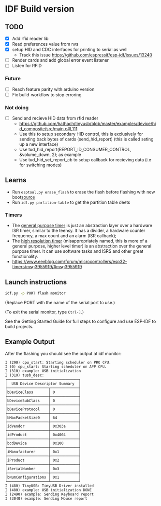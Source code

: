 # IDF Build version

## TODO
- [x] Add rfid reader lib
- [x] Read preferences value from nvs 
- [x] setup HID and CDC interfaces for printing to serial as well
    - Track this issue https://github.com/espressif/esp-idf/issues/13240
- [ ] Render cards and add global error event listener
- [ ] Listen for RFID

### Future
- [ ] Reach feature parity with arduino version
- [ ] Fix build-workflow to stop erroring

### Not doing
- [ ] Send and recieve HID data from rfid reader
    - https://github.com/hathach/tinyusb/blob/master/examples/device/hid_composite/src/main.c#L111
    - Use this to setup secondary HID control, this is exclusively for sending back bytes of cards (send_hid_report) (this is called seting up a new interface)
    - Use tud_hid_report(REPORT_ID_CONSUMER_CONTROL, &volume_down, 2); as example
    - Use tud_hid_set_report_cb to setup callback for recieving data (i.e for switching modes)

## Learns
- Run `esptool.py erase_flash` to erase the flash before flashing with new boot[source](https://docs.espressif.com/projects/esptool/en/latest/esp32s3/esptool/basic-commands.html)
- Run `idf.py partition-table` to get the partition table deets
### Timers
- The [general purpose timer](https://docs.espressif.com/projects/esp-idf/en/v4.3/esp32/api-reference/peripherals/timer.html#general-purpose-timer) is just an abstraction layer over a hardware ISR timer, 
similar to the teensy. It has a divider, a hardware counter frequency, a max count and an alarm (ISR callback);
- The [high resolution timer](https://docs.espressif.com/projects/esp-idf/en/stable/esp32/api-reference/system/esp_timer.html) (misappropriately named, this is more of a general purpose, higher level timer) 
is an abstraction over the general purpose timer. It can use software tasks and ISRS and other great functionality.
- https://www.eevblog.com/forum/microcontrollers/esp32-timers/msg3955919/#msg3955919

## Launch instructions

```bash
idf.py -p PORT flash monitor
```

(Replace PORT with the name of the serial port to use.)

(To exit the serial monitor, type ``Ctrl-]``.)

See the Getting Started Guide for full steps to configure and use ESP-IDF to build projects.


## Example Output

After the flashing you should see the output at idf monitor:

```
I (290) cpu_start: Starting scheduler on PRO CPU.
I (0) cpu_start: Starting scheduler on APP CPU.
I (310) example: USB initialization
I (310) tusb_desc:
┌─────────────────────────────────┐
│  USB Device Descriptor Summary  │
├───────────────────┬─────────────┤
│bDeviceClass       │ 0           │
├───────────────────┼─────────────┤
│bDeviceSubClass    │ 0           │
├───────────────────┼─────────────┤
│bDeviceProtocol    │ 0           │
├───────────────────┼─────────────┤
│bMaxPacketSize0    │ 64          │
├───────────────────┼─────────────┤
│idVendor           │ 0x303a      │
├───────────────────┼─────────────┤
│idProduct          │ 0x4004      │
├───────────────────┼─────────────┤
│bcdDevice          │ 0x100       │
├───────────────────┼─────────────┤
│iManufacturer      │ 0x1         │
├───────────────────┼─────────────┤
│iProduct           │ 0x2         │
├───────────────────┼─────────────┤
│iSerialNumber      │ 0x3         │
├───────────────────┼─────────────┤
│bNumConfigurations │ 0x1         │
└───────────────────┴─────────────┘
I (480) TinyUSB: TinyUSB Driver installed
I (480) example: USB initialization DONE
I (2490) example: Sending Keyboard report
I (3040) example: Sending Mouse report
```
